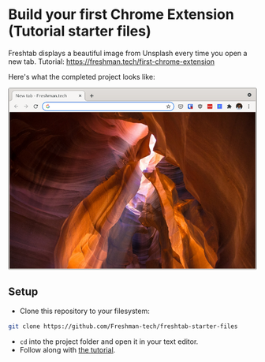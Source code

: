 # Build your first Chrome Extension (Tutorial starter files)

Freshtab displays a beautiful image from Unsplash every time you open a new tab.
Tutorial: https://freshman.tech/first-chrome-extension

Here's what the completed project looks like:

![demo](https://github.com/Freshman-tech/freshtab/blob/master/demo.png)

## Setup
- Clone this repository to your filesystem:
```bash
git clone https://github.com/Freshman-tech/freshtab-starter-files
```
- `cd` into the project folder and open it in your text editor.
- Follow along with [the tutorial](https://freshman.tech/first-chrome-extension).
